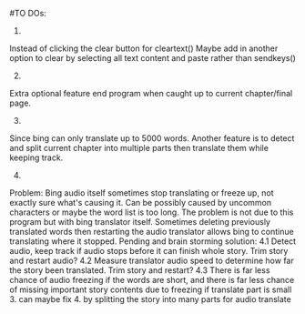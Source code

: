 #TO DOs:

1.
Instead of clicking the clear button for cleartext()
Maybe add in another option to clear by selecting all text content and paste rather than sendkeys()

2.
Extra optional feature end program when caught up to current chapter/final page.

3.
Since bing can only translate up to 5000 words.
Another feature is to detect and split current chapter into multiple parts then translate them while keeping track.

4.
Problem:
Bing audio itself sometimes stop translating or freeze up, not exactly sure what's causing it.
Can be possibly caused by uncommon characters or maybe the word list is too long.
The problem is not due to this program but with bing translator itself. Sometimes deleting previously translated
words then restarting the audio translator allows bing to continue translating where it stopped.
Pending and brain storming solution:
4.1 Detect audio, keep track if audio stops before it can finish whole story. Trim story and restart audio?
4.2 Measure translator audio speed to determine how far the story been translated. Trim story and restart?
4.3 There is far less chance of audio freezing if the words are short,
    and there is far less chance of missing important story contents due to freezing if translate part is small
    3. can maybe fix 4. by splitting the story into many parts for audio translate
